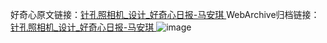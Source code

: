 好奇心原文链接：[针孔照相机_设计_好奇心日报-马安琪 ](https://www.qdaily.com/articles/10393.html)
WebArchive归档链接：[针孔照相机_设计_好奇心日报-马安琪 ](http://web.archive.org/web/20190623160256/https://www.qdaily.com/articles/10393.html)
![image](http://ww3.sinaimg.cn/large/007d5XDply1g3w23g5j3dj30u03wsatq)